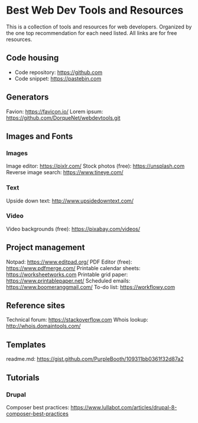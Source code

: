 # Best Web Dev Tools and Resources
This is a collection of tools and resources for web developers. Organized by the one top recommendation for each need listed. All links are for free resources.

## Code housing
* Code repository: https://github.com
* Code snippet: https://pastebin.com

## Generators
Favion: https://favicon.io/
Lorem ipsum: https://github.com/DorqueNet/webdevtools.git

## Images and Fonts
### Images
Image editor: https://pixlr.com/
Stock photos (free): https://unsplash.com
Reverse image search: https://www.tineye.com/

### Text
Upside down text: http://www.upsidedowntext.com/

### Video
Video backgrounds (free): https://pixabay.com/videos/

## Project management
Notpad: https://www.editpad.org/
PDF Editor (free): https://www.pdfmerge.com/
Printable calendar sheets: https://worksheetworks.com
Printable grid paper: https://www.printablepaper.net/
Scheduled emails: https://www.boomeranggmail.com/
To-do list: https://workflowy.com

## Reference sites
Technical forum: https://stackoverflow.com
Whois lookup: http://whois.domaintools.com/

## Templates
readme.md: https://gist.github.com/PurpleBooth/109311bb0361f32d87a2

## Tutorials
### Drupal
Composer best practices: https://www.lullabot.com/articles/drupal-8-composer-best-practices
